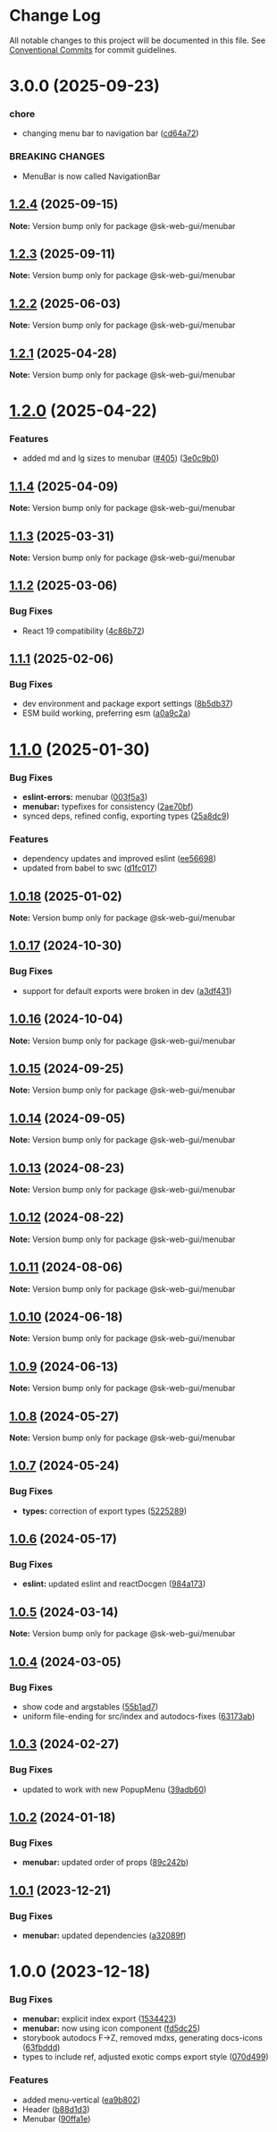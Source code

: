 # Change Log

All notable changes to this project will be documented in this file.
See [Conventional Commits](https://conventionalcommits.org) for commit guidelines.

# 3.0.0 (2025-09-23)

### chore

- changing menu bar to navigation bar ([cd64a72](https://github.com/Sundsvallskommun/web-shared-components/commit/cd64a72ad99b7107315539aafc14e33ad919409b))

### BREAKING CHANGES

- MenuBar is now called NavigationBar

## [1.2.4](https://github.com/Sundsvallskommun/web-shared-components/compare/@sk-web-gui/menubar@1.2.3...@sk-web-gui/menubar@1.2.4) (2025-09-15)

**Note:** Version bump only for package @sk-web-gui/menubar

## [1.2.3](https://github.com/Sundsvallskommun/web-shared-components/compare/@sk-web-gui/menubar@1.2.2...@sk-web-gui/menubar@1.2.3) (2025-09-11)

**Note:** Version bump only for package @sk-web-gui/menubar

## [1.2.2](https://github.com/Sundsvallskommun/web-shared-components/compare/@sk-web-gui/menubar@1.2.1...@sk-web-gui/menubar@1.2.2) (2025-06-03)

**Note:** Version bump only for package @sk-web-gui/menubar

## [1.2.1](https://github.com/Sundsvallskommun/web-shared-components/compare/@sk-web-gui/menubar@1.2.0...@sk-web-gui/menubar@1.2.1) (2025-04-28)

**Note:** Version bump only for package @sk-web-gui/menubar

# [1.2.0](https://github.com/Sundsvallskommun/web-shared-components/compare/@sk-web-gui/menubar@1.1.4...@sk-web-gui/menubar@1.2.0) (2025-04-22)

### Features

- added md and lg sizes to menubar ([#405](https://github.com/Sundsvallskommun/web-shared-components/issues/405)) ([3e0c9b0](https://github.com/Sundsvallskommun/web-shared-components/commit/3e0c9b02ec35e36f75a16f3c4debcc8c26a50837))

## [1.1.4](https://github.com/Sundsvallskommun/web-shared-components/compare/@sk-web-gui/menubar@1.1.3...@sk-web-gui/menubar@1.1.4) (2025-04-09)

**Note:** Version bump only for package @sk-web-gui/menubar

## [1.1.3](https://github.com/Sundsvallskommun/web-shared-components/compare/@sk-web-gui/menubar@1.1.2...@sk-web-gui/menubar@1.1.3) (2025-03-31)

**Note:** Version bump only for package @sk-web-gui/menubar

## [1.1.2](https://github.com/Sundsvallskommun/web-shared-components/compare/@sk-web-gui/menubar@1.1.1...@sk-web-gui/menubar@1.1.2) (2025-03-06)

### Bug Fixes

- React 19 compatibility ([4c86b72](https://github.com/Sundsvallskommun/web-shared-components/commit/4c86b721f0e6e7110cf79adcda457367d66eb980))

## [1.1.1](https://github.com/Sundsvallskommun/web-shared-components/compare/@sk-web-gui/menubar@1.1.0...@sk-web-gui/menubar@1.1.1) (2025-02-06)

### Bug Fixes

- dev environment and package export settings ([8b5db37](https://github.com/Sundsvallskommun/web-shared-components/commit/8b5db37a3d1cdefe5409c1750f04cae6f57e4bb1))
- ESM build working, preferring esm ([a0a9c2a](https://github.com/Sundsvallskommun/web-shared-components/commit/a0a9c2a2f21c60df7f384bc2ac3479e101b1ab7d))

# [1.1.0](https://github.com/Sundsvallskommun/web-shared-components/compare/@sk-web-gui/menubar@1.0.18...@sk-web-gui/menubar@1.1.0) (2025-01-30)

### Bug Fixes

- **eslint-errors:** menubar ([003f5a3](https://github.com/Sundsvallskommun/web-shared-components/commit/003f5a315fc7b07a9271ce80fa70231997d398d5))
- **menubar:** typefixes for consistency ([2ae70bf](https://github.com/Sundsvallskommun/web-shared-components/commit/2ae70bff8b800d60aa0284dd7755aa25b84675ff))
- synced deps, refined config, exporting types ([25a8dc9](https://github.com/Sundsvallskommun/web-shared-components/commit/25a8dc9b32bf94ab65782cb26e230514f9224468))

### Features

- dependency updates and improved eslint ([ee56698](https://github.com/Sundsvallskommun/web-shared-components/commit/ee56698550bd45c1711eba643042cb6379ebd8f6))
- updated from babel to swc ([d1fc017](https://github.com/Sundsvallskommun/web-shared-components/commit/d1fc01761ba14f93d93b272ff802267ff86efbdc))

## [1.0.18](https://github.com/Sundsvallskommun/web-shared-components/compare/@sk-web-gui/menubar@1.0.17...@sk-web-gui/menubar@1.0.18) (2025-01-02)

**Note:** Version bump only for package @sk-web-gui/menubar

## [1.0.17](https://github.com/Sundsvallskommun/web-shared-components/compare/@sk-web-gui/menubar@1.0.16...@sk-web-gui/menubar@1.0.17) (2024-10-30)

### Bug Fixes

- support for default exports were broken in dev ([a3df431](https://github.com/Sundsvallskommun/web-shared-components/commit/a3df431658d2e7650bd14b94ca18af797065bea3))

## [1.0.16](https://github.com/Sundsvallskommun/web-shared-components/compare/@sk-web-gui/menubar@1.0.15...@sk-web-gui/menubar@1.0.16) (2024-10-04)

**Note:** Version bump only for package @sk-web-gui/menubar

## [1.0.15](https://github.com/Sundsvallskommun/web-shared-components/compare/@sk-web-gui/menubar@1.0.14...@sk-web-gui/menubar@1.0.15) (2024-09-25)

**Note:** Version bump only for package @sk-web-gui/menubar

## [1.0.14](https://github.com/Sundsvallskommun/web-shared-components/compare/@sk-web-gui/menubar@1.0.13...@sk-web-gui/menubar@1.0.14) (2024-09-05)

**Note:** Version bump only for package @sk-web-gui/menubar

## [1.0.13](https://github.com/Sundsvallskommun/web-shared-components/compare/@sk-web-gui/menubar@1.0.12...@sk-web-gui/menubar@1.0.13) (2024-08-23)

**Note:** Version bump only for package @sk-web-gui/menubar

## [1.0.12](https://github.com/Sundsvallskommun/web-shared-components/compare/@sk-web-gui/menubar@1.0.11...@sk-web-gui/menubar@1.0.12) (2024-08-22)

**Note:** Version bump only for package @sk-web-gui/menubar

## [1.0.11](https://github.com/Sundsvallskommun/web-shared-components/compare/@sk-web-gui/menubar@1.0.10...@sk-web-gui/menubar@1.0.11) (2024-08-06)

**Note:** Version bump only for package @sk-web-gui/menubar

## [1.0.10](https://github.com/Sundsvallskommun/web-shared-components/compare/@sk-web-gui/menubar@1.0.9...@sk-web-gui/menubar@1.0.10) (2024-06-18)

**Note:** Version bump only for package @sk-web-gui/menubar

## [1.0.9](https://github.com/Sundsvallskommun/web-shared-components/compare/@sk-web-gui/menubar@1.0.8...@sk-web-gui/menubar@1.0.9) (2024-06-13)

**Note:** Version bump only for package @sk-web-gui/menubar

## [1.0.8](https://github.com/Sundsvallskommun/web-shared-components/compare/@sk-web-gui/menubar@1.0.7...@sk-web-gui/menubar@1.0.8) (2024-05-27)

**Note:** Version bump only for package @sk-web-gui/menubar

## [1.0.7](https://github.com/Sundsvallskommun/web-shared-components/compare/@sk-web-gui/menubar@1.0.6...@sk-web-gui/menubar@1.0.7) (2024-05-24)

### Bug Fixes

- **types:** correction of export types ([5225289](https://github.com/Sundsvallskommun/web-shared-components/commit/52252890b4206faa9bc70111e75f1ef818e0d8fe))

## [1.0.6](https://github.com/Sundsvallskommun/web-shared-components/compare/@sk-web-gui/menubar@1.0.5...@sk-web-gui/menubar@1.0.6) (2024-05-17)

### Bug Fixes

- **eslint:** updated eslint and reactDocgen ([984a173](https://github.com/Sundsvallskommun/web-shared-components/commit/984a17371f052a0cbe23d01fd31722f0fa2a56eb))

## [1.0.5](https://github.com/Sundsvallskommun/web-shared-components/compare/@sk-web-gui/menubar@1.0.4...@sk-web-gui/menubar@1.0.5) (2024-03-14)

**Note:** Version bump only for package @sk-web-gui/menubar

## [1.0.4](https://github.com/Sundsvallskommun/web-shared-components/compare/@sk-web-gui/menubar@1.0.3...@sk-web-gui/menubar@1.0.4) (2024-03-05)

### Bug Fixes

- show code and argstables ([55b1ad7](https://github.com/Sundsvallskommun/web-shared-components/commit/55b1ad76e98d0319ca6e7c664e618186dce40936))
- uniform file-ending for src/index and autodocs-fixes ([63173ab](https://github.com/Sundsvallskommun/web-shared-components/commit/63173ab9474b4cb3bc97da6b780bdfb4ae65990c))

## [1.0.3](https://github.com/Sundsvallskommun/web-shared-components/compare/@sk-web-gui/menubar@1.0.2...@sk-web-gui/menubar@1.0.3) (2024-02-27)

### Bug Fixes

- updated to work with new PopupMenu ([39adb60](https://github.com/Sundsvallskommun/web-shared-components/commit/39adb609ca6493e4d8d69491266e4eef7cf6a8b4))

## [1.0.2](https://github.com/Sundsvallskommun/web-shared-components/compare/@sk-web-gui/menubar@1.0.1...@sk-web-gui/menubar@1.0.2) (2024-01-18)

### Bug Fixes

- **menubar:** updated order of props ([89c242b](https://github.com/Sundsvallskommun/web-shared-components/commit/89c242b0a89cf4d82c5376ed9c6f0a1c238150b9))

## [1.0.1](https://github.com/Sundsvallskommun/web-shared-components/compare/@sk-web-gui/menubar@1.0.0...@sk-web-gui/menubar@1.0.1) (2023-12-21)

### Bug Fixes

- **menubar:** updated dependencies ([a32089f](https://github.com/Sundsvallskommun/web-shared-components/commit/a32089f1ea95abe4f6c3a26d3824a5bd8d825acd))

# 1.0.0 (2023-12-18)

### Bug Fixes

- **menubar:** explicit index export ([1534423](https://github.com/Sundsvallskommun/web-shared-components/commit/15344235dfb32e3718dccff3e5d01138c221f5c3))
- **menubar:** now using icon component ([fd5dc25](https://github.com/Sundsvallskommun/web-shared-components/commit/fd5dc2516443e51bc140c2d8576d7d227527ba66))
- storybook autodocs F->Z, removed mdxs, generating docs-icons ([63fbddd](https://github.com/Sundsvallskommun/web-shared-components/commit/63fbddd93035115ae805d7e21ad73ef426e93a42))
- types to include ref, adjusted exotic comps export style ([070d499](https://github.com/Sundsvallskommun/web-shared-components/commit/070d4990ecea5d5ce90ebdd684a381bb8ad95861))

### Features

- added menu-vertical ([ea9b802](https://github.com/Sundsvallskommun/web-shared-components/commit/ea9b802ce58a1974e4128dd30c4d146de5ffb8b8))
- Header ([b88d1d3](https://github.com/Sundsvallskommun/web-shared-components/commit/b88d1d3dc1c7ec2c48d945a47a8d3c34a4e24e68))
- Menubar ([90ffa1e](https://github.com/Sundsvallskommun/web-shared-components/commit/90ffa1e869ee90aa95be1d155a65c2d42fd2edc9))
